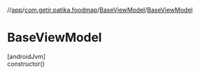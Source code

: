 //[app](../../../index.md)/[com.getir.patika.foodmap](../index.md)/[BaseViewModel](index.md)/[BaseViewModel](-base-view-model.md)

# BaseViewModel

[androidJvm]\
constructor()
